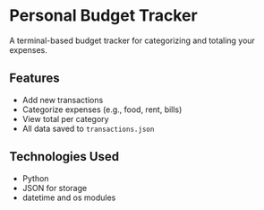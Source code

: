 # Personal Budget Tracker

A terminal-based budget tracker for categorizing and totaling your expenses.

## Features
- Add new transactions
- Categorize expenses (e.g., food, rent, bills)
- View total per category
- All data saved to `transactions.json`

## Technologies Used
- Python
- JSON for storage
- datetime and os modules
